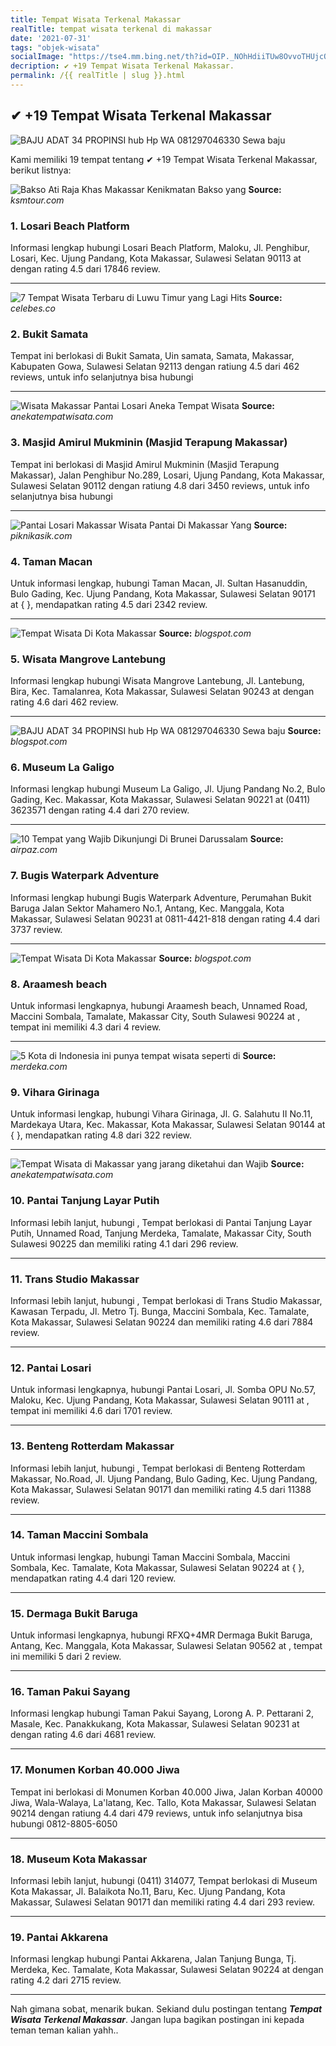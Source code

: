 ```yaml
---
title: Tempat Wisata Terkenal Makassar
realTitle: tempat wisata terkenal di makassar
date: '2021-07-31'
tags: "objek-wisata"
socialImage: "https://tse4.mm.bing.net/th?id=OIP._NOhHdiiTUw8OvvoTHUjcQHaHa&amp;pid=15.1"
decription: ✔ +19 Tempat Wisata Terkenal Makassar.
permalink: /{{ realTitle | slug }}.html
---
```


## ✔ +19 Tempat Wisata Terkenal Makassar

![BAJU ADAT 34 PROPINSI hub Hp  WA 081297046330 Sewa baju ](https://1.bp.blogspot.com/--iIbpc5i3m8/XsCU96JuU1I/AAAAAAAAi7k/HYyMQj8d_BIIqcOX-UHBxdRW7wLcBf22wCLcBGAsYHQ/s640/IMG-20200517-WA0007.jpg)



Kami memiliki 19 tempat tentang ✔ +19 Tempat Wisata Terkenal Makassar, berikut listnya:



![Bakso Ati Raja Khas Makassar Kenikmatan Bakso yang ](https://tse3.mm.bing.net/th?id=OIP.JXaSerb8avs7jKHK9Wb_IwHaFj&amp;pid=15.1)
**Source:** _ksmtour.com_


### 1. Losari Beach Platform



Informasi lengkap hubungi Losari Beach Platform, Maloku, Jl. Penghibur, Losari, Kec. Ujung Pandang, Kota Makassar, Sulawesi Selatan 90113 at  dengan rating 4.5 dari 17846 review.

---


![7 Tempat Wisata Terbaru di Luwu Timur yang Lagi Hits ](https://tse3.mm.bing.net/th?id=OIP.yjX2rlakGLb1wt63oNqXsAHaEc&amp;pid=15.1)
**Source:** _celebes.co_


### 2. Bukit Samata



Tempat ini berlokasi di Bukit Samata, Uin samata, Samata, Makassar, Kabupaten Gowa, Sulawesi Selatan 92113 dengan ratiung 4.5 dari 462 reviews, untuk info selanjutnya bisa hubungi 

---


![Wisata Makassar  Pantai Losari  Aneka Tempat Wisata](https://tse3.mm.bing.net/th?id=OIP.Bl4A0ZeUE-GMhXcg9QSfKQHaE8&amp;pid=15.1)
**Source:** _anekatempatwisata.com_


### 3. Masjid Amirul Mukminin (Masjid Terapung Makassar)



Tempat ini berlokasi di Masjid Amirul Mukminin (Masjid Terapung Makassar), Jalan Penghibur No.289, Losari, Ujung Pandang, Kota Makassar, Sulawesi Selatan 90112 dengan ratiung 4.8 dari 3450 reviews, untuk info selanjutnya bisa hubungi 

---


![Pantai Losari Makassar  Wisata Pantai Di Makassar Yang ](https://tse4.mm.bing.net/th?id=OIP.iByOUX2iPrLwW3A0eG161wHaEQ&amp;pid=15.1)
**Source:** _piknikasik.com_


### 4. Taman Macan



Untuk informasi lengkap, hubungi Taman Macan, Jl. Sultan Hasanuddin, Bulo Gading, Kec. Ujung Pandang, Kota Makassar, Sulawesi Selatan 90171 at {  }, mendapatkan rating 4.5 dari 2342 review.

---


![Tempat Wisata Di Kota Makassar](https://tse2.mm.bing.net/th?id=OIP.4DMMxdfV9wOJf2FY-AnC6QHaE6&amp;pid=15.1)
**Source:** _blogspot.com_


### 5. Wisata Mangrove Lantebung



Informasi lengkap hubungi Wisata Mangrove Lantebung, Jl. Lantebung, Bira, Kec. Tamalanrea, Kota Makassar, Sulawesi Selatan 90243 at  dengan rating 4.6 dari 462 review.

---


![BAJU ADAT 34 PROPINSI hub Hp  WA 081297046330 Sewa baju ](https://tse3.mm.bing.net/th?id=OIP.hSkyHoY1SK8yW6jU20H6qQHaJQ&amp;pid=15.1)
**Source:** _blogspot.com_


### 6. Museum La Galigo



Informasi lengkap hubungi Museum La Galigo, Jl. Ujung Pandang No.2, Bulo Gading, Kec. Makassar, Kota Makassar, Sulawesi Selatan 90221 at (0411) 3623571 dengan rating 4.4 dari 270 review.

---


![10 Tempat yang Wajib Dikunjungi Di Brunei Darussalam ](https://tse2.mm.bing.net/th?id=OIP.loCc1Y3VAyXhnVpLV2Oo_AHaD_&amp;pid=15.1)
**Source:** _airpaz.com_


### 7. Bugis Waterpark Adventure



Informasi lengkap hubungi Bugis Waterpark Adventure, Perumahan Bukit Baruga Jalan Sektor Mahamero No.1, Antang, Kec. Manggala, Kota Makassar, Sulawesi Selatan 90231 at 0811-4421-818 dengan rating 4.4 dari 3737 review.

---


![Tempat Wisata Di Kota Makassar](https://tse4.mm.bing.net/th?id=OIP.MNrQMk_v0kMzfe0CS4LBwwHaFi&amp;pid=15.1)
**Source:** _blogspot.com_


### 8. Araamesh beach



Untuk informasi lengkapnya, hubungi Araamesh beach, Unnamed Road, Maccini Sombala, Tamalate, Makassar City, South Sulawesi 90224 at , tempat ini memiliki 4.3 dari 4 review.

---


![5 Kota di Indonesia ini punya tempat wisata seperti di ](https://tse2.mm.bing.net/th?id=OIP.-_7ZAdVOzPqNh-eR2bIbSwHaDt&amp;pid=15.1)
**Source:** _merdeka.com_


### 9. Vihara Girinaga



Untuk informasi lengkap, hubungi Vihara Girinaga, Jl. G. Salahutu II No.11, Mardekaya Utara, Kec. Makassar, Kota Makassar, Sulawesi Selatan 90144 at {  }, mendapatkan rating 4.8 dari 322 review.

---


![Tempat Wisata di Makassar yang jarang diketahui dan Wajib ](https://tse1.mm.bing.net/th?id=OIP.5fC_KNRI6azd8Oy5wmV2_AHaE6&amp;pid=15.1)
**Source:** _anekatempatwisata.com_


### 10. Pantai Tanjung Layar Putih



Informasi lebih lanjut, hubungi , Tempat berlokasi di Pantai Tanjung Layar Putih, Unnamed Road, Tanjung Merdeka, Tamalate, Makassar City, South Sulawesi 90225 dan memiliki rating 4.1 dari 296 review.

---


### 11. Trans Studio Makassar



Informasi lebih lanjut, hubungi , Tempat berlokasi di Trans Studio Makassar, Kawasan Terpadu, Jl. Metro Tj. Bunga, Maccini Sombala, Kec. Tamalate, Kota Makassar, Sulawesi Selatan 90224 dan memiliki rating 4.6 dari 7884 review.

---


### 12. Pantai Losari



Untuk informasi lengkapnya, hubungi Pantai Losari, Jl. Somba OPU No.57, Maloku, Kec. Ujung Pandang, Kota Makassar, Sulawesi Selatan 90111 at , tempat ini memiliki 4.6 dari 1701 review.

---


### 13. Benteng Rotterdam Makassar



Informasi lebih lanjut, hubungi , Tempat berlokasi di Benteng Rotterdam Makassar, No.Road, Jl. Ujung Pandang, Bulo Gading, Kec. Ujung Pandang, Kota Makassar, Sulawesi Selatan 90171 dan memiliki rating 4.5 dari 11388 review.

---


### 14. Taman Maccini Sombala



Untuk informasi lengkap, hubungi Taman Maccini Sombala, Maccini Sombala, Kec. Tamalate, Kota Makassar, Sulawesi Selatan 90224 at {  }, mendapatkan rating 4.4 dari 120 review.

---


### 15. Dermaga Bukit Baruga



Untuk informasi lengkapnya, hubungi RFXQ+4MR Dermaga Bukit Baruga, Antang, Kec. Manggala, Kota Makassar, Sulawesi Selatan 90562 at , tempat ini memiliki 5 dari 2 review.

---


### 16. Taman Pakui Sayang



Informasi lengkap hubungi Taman Pakui Sayang, Lorong A. P. Pettarani 2, Masale, Kec. Panakkukang, Kota Makassar, Sulawesi Selatan 90231 at  dengan rating 4.6 dari 4681 review.

---


### 17. Monumen Korban 40.000 Jiwa



Tempat ini berlokasi di Monumen Korban 40.000 Jiwa, Jalan Korban 40000 Jiwa, Wala-Walaya, La&#039;latang, Kec. Tallo, Kota Makassar, Sulawesi Selatan 90214 dengan ratiung 4.4 dari 479 reviews, untuk info selanjutnya bisa hubungi 0812-8805-6050

---


### 18. Museum Kota Makassar



Informasi lebih lanjut, hubungi (0411) 314077, Tempat berlokasi di Museum Kota Makassar, Jl. Balaikota No.11, Baru, Kec. Ujung Pandang, Kota Makassar, Sulawesi Selatan 90171 dan memiliki rating 4.4 dari 293 review.

---


### 19. Pantai Akkarena



Informasi lengkap hubungi Pantai Akkarena, Jalan Tanjung Bunga, Tj. Merdeka, Kec. Tamalate, Kota Makassar, Sulawesi Selatan 90224 at  dengan rating 4.2 dari 2715 review.

---









Nah gimana sobat, menarik bukan. Sekiand dulu postingan tentang ***Tempat Wisata Terkenal Makassar***. Jangan lupa bagikan postingan ini kepada teman teman kalian yahh..
